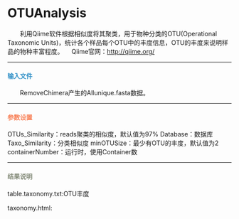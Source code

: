 # OTUAnalysis
　　利用Qiime软件根据相似度将其聚类，用于物种分类的OTU(Operational Taxonomic Units)，统计各个样品每个OTU中的丰度信息，OTU的丰度来说明样品的物种丰富程度。
　Qiime官网：http://qiime.org/
***
#### **<i class="fa fa-dot-circle-o" aria-hidden="true" style="color:#3090C7"></i><span style="color:#3090C7"> 输入文件**

　　RemoveChimera产生的Allunique.fasta数据。

***
#### **<i class="fa fa-cog" aria-hidden="true" style="color:#F88158"></i> <span style="color:#F88158">参数设置**
OTUs_Similarity：reads聚类的相似度，默认值为97%
Database：数据库
Taxo_Similarity：分类相似度
minOTUSize：最少有OTU的丰度，默认值为2
containerNumber：运行时，使用Container数

***
#### **<i class="fa fa-file-text" aria-hidden="true" style="color:#848b79"></i><span style="color:#848b79"> 结果说明**
table.taxonomy.txt:OTU丰度
<div style="text-align:center"><img data-src="1.png" width="600px"  ></img></div>
taxonomy.html:
<div style="text-align:center"><img data-src="2.png" width="500px"  ></img></div>


